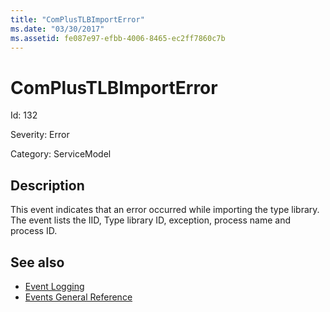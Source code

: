 ```yaml
---
title: "ComPlusTLBImportError"
ms.date: "03/30/2017"
ms.assetid: fe087e97-efbb-4006-8465-ec2ff7860c7b
---
```

# ComPlusTLBImportError
Id: 132  
  
 Severity: Error  
  
 Category: ServiceModel  
  
## Description  
 This event indicates that an error occurred while importing the type library. The event lists the IID, Type library ID, exception, process name and process ID.  
  
## See also

- [Event Logging](../../../../../docs/framework/wcf/diagnostics/event-logging/index.md)
- [Events General Reference](../../../../../docs/framework/wcf/diagnostics/event-logging/events-general-reference.md)
